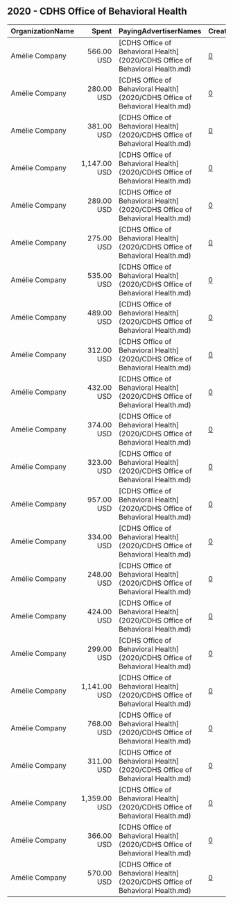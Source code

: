 ## 2020 - CDHS Office of Behavioral Health 
|OrganizationName|Spent|PayingAdvertiserNames|CreativeUrls|Impressions|Genders|AgeBrackets|CountryCodes|BillingAddresses|CandidateBallotInformation|
|:---|---:|:---|:---|---:|:---|:---|:---|:---|:---|
|Amélie Company|566.00 USD|[CDHS Office of Behavioral Health](2020/CDHS Office of Behavioral Health.md)|[0](https://www.snap.com/political-ads/asset/ee6d1342b1fc611befb1574d7d3a50402fe9f8122f3c7d13cc2c28fdec0bf440?mediaType=mp4)|98,172||18+|united states|"1575 Sherman St,Denver,80203,US"||
|Amélie Company|280.00 USD|[CDHS Office of Behavioral Health](2020/CDHS Office of Behavioral Health.md)|[0](https://www.snap.com/political-ads/asset/693be35b086b0bc856c7f4c830e1f5d8854afdee9af91c9184473d544e4231e1?mediaType=mp4)|68,421||18+|united states|"1575 Sherman St,Denver,80203,US"||
|Amélie Company|381.00 USD|[CDHS Office of Behavioral Health](2020/CDHS Office of Behavioral Health.md)|[0](https://www.snap.com/political-ads/asset/df37db33236f7e5bbd574aa43656d9252aba4107c0c0151e96b18d6fe8585d08?mediaType=mp4)|110,813||18+|united states|"1575 Sherman St,Denver,80203,US"||
|Amélie Company|1,147.00 USD|[CDHS Office of Behavioral Health](2020/CDHS Office of Behavioral Health.md)|[0](https://www.snap.com/political-ads/asset/0be79dc3d7b71b26d7804d89fcfb420d4700e3ba9e0d0525061970eb322c01a9?mediaType=mp4)|163,264||18+|united states|"1575 Sherman St,Denver,80203,US"||
|Amélie Company|289.00 USD|[CDHS Office of Behavioral Health](2020/CDHS Office of Behavioral Health.md)|[0](https://www.snap.com/political-ads/asset/0dfb669fce9fa5c78598e0f58413f6114c55f3927fe071385de5cf6cc1cf4f75?mediaType=mp4)|69,418||18+|united states|"1575 Sherman St,Denver,80203,US"||
|Amélie Company|275.00 USD|[CDHS Office of Behavioral Health](2020/CDHS Office of Behavioral Health.md)|[0](https://www.snap.com/political-ads/asset/e6cf9a8bed2894fd5eda6769d44cb5258d6335ff302d2c3cbed7eb4b4f0fbeb2?mediaType=mp4)|68,220||18+|united states|"1575 Sherman St,Denver,80203,US"||
|Amélie Company|535.00 USD|[CDHS Office of Behavioral Health](2020/CDHS Office of Behavioral Health.md)|[0](https://www.snap.com/political-ads/asset/62b40184e8734510a55bd7e894831e4968acd7a139ed311f8e57284d2be1cd79?mediaType=mp4)|106,793||18+|united states|"1575 Sherman St,Denver,80203,US"||
|Amélie Company|489.00 USD|[CDHS Office of Behavioral Health](2020/CDHS Office of Behavioral Health.md)|[0](https://www.snap.com/political-ads/asset/29d1c6285a81d6f6596e3a9deb3e3e45d88bab4085c67c30b34ef58744f609fa?mediaType=mp4)|130,669||18+|united states|"1575 Sherman St,Denver,80203,US"||
|Amélie Company|312.00 USD|[CDHS Office of Behavioral Health](2020/CDHS Office of Behavioral Health.md)|[0](https://www.snap.com/political-ads/asset/a4d393c65402b264abf0a3b26b5ed5f3d807688415477df9c0c42cfd0418fc4c?mediaType=mp4)|84,046||18+|united states|"1575 Sherman St,Denver,80203,US"||
|Amélie Company|432.00 USD|[CDHS Office of Behavioral Health](2020/CDHS Office of Behavioral Health.md)|[0](https://www.snap.com/political-ads/asset/5dea4612d5c2743b29203be2befb84c45a88206d67ca6774f80b6b41c5f77725?mediaType=mp4)|86,123||18+|united states|"1575 Sherman St,Denver,80203,US"||
|Amélie Company|374.00 USD|[CDHS Office of Behavioral Health](2020/CDHS Office of Behavioral Health.md)|[0](https://www.snap.com/political-ads/asset/d56d66fb9cadc7eb0a98949e0ea90d680a2a91e473c6bce34e3558d611757214?mediaType=mp4)|106,772||18+|united states|"1575 Sherman St,Denver,80203,US"||
|Amélie Company|323.00 USD|[CDHS Office of Behavioral Health](2020/CDHS Office of Behavioral Health.md)|[0](https://www.snap.com/political-ads/asset/43f5ab46e24cde5cef5aafc24ca9d4f9d272eaea2d1b1d2cbfb2b85e6d3d4504?mediaType=mp4)|88,511||18+|united states|"1575 Sherman St,Denver,80203,US"||
|Amélie Company|957.00 USD|[CDHS Office of Behavioral Health](2020/CDHS Office of Behavioral Health.md)|[0](https://www.snap.com/political-ads/asset/b5a8572634100b653a88208ceb081e6458c5f6ba16b1822f75ee57b1f2934f58?mediaType=mp4)|174,854||18+|united states|"1575 Sherman St,Denver,80203,US"||
|Amélie Company|334.00 USD|[CDHS Office of Behavioral Health](2020/CDHS Office of Behavioral Health.md)|[0](https://www.snap.com/political-ads/asset/9c75b3b8250c951f259f4cba8737aa97ecf8e00596973230075f367f92385218?mediaType=mp4)|54,156||18+|united states|"1575 Sherman St,Denver,80203,US"||
|Amélie Company|248.00 USD|[CDHS Office of Behavioral Health](2020/CDHS Office of Behavioral Health.md)|[0](https://www.snap.com/political-ads/asset/b8bd19c0a3a0c9069f14f529fd8fc4219183806cd35d8f8b41aa8a249af5900f?mediaType=mp4)|64,687||18+|united states|"1575 Sherman St,Denver,80203,US"||
|Amélie Company|424.00 USD|[CDHS Office of Behavioral Health](2020/CDHS Office of Behavioral Health.md)|[0](https://www.snap.com/political-ads/asset/0625b70401e8a934de71904188d5c1df71f4f0daf9a26c5c8f360355e6e47c0b?mediaType=mp4)|81,369||18+|united states|"1575 Sherman St,Denver,80203,US"||
|Amélie Company|299.00 USD|[CDHS Office of Behavioral Health](2020/CDHS Office of Behavioral Health.md)|[0](https://www.snap.com/political-ads/asset/0d0f2bf3fc08de47ab38e9fd822045a46963def2d94f00377a68682ea43d1f2f?mediaType=mp4)|74,287||18+|united states|"1575 Sherman St,Denver,80203,US"||
|Amélie Company|1,141.00 USD|[CDHS Office of Behavioral Health](2020/CDHS Office of Behavioral Health.md)|[0](https://www.snap.com/political-ads/asset/7599940ec08acb8005beca1e4d6c3f3a59161ad5399730245947f897b9526a42?mediaType=mp4)|279,416||18+|united states|"1575 Sherman St,Denver,80203,US"||
|Amélie Company|768.00 USD|[CDHS Office of Behavioral Health](2020/CDHS Office of Behavioral Health.md)|[0](https://www.snap.com/political-ads/asset/c0ed4e15b23df298204e9f7663e23b022be220953d3a017ba9cbc0abb55e0c3e?mediaType=mp4)|215,092||18+|united states|"1575 Sherman St,Denver,80203,US"||
|Amélie Company|311.00 USD|[CDHS Office of Behavioral Health](2020/CDHS Office of Behavioral Health.md)|[0](https://www.snap.com/political-ads/asset/dfb9cbbed04e723bced477f1e7cbbad751f9f96c07bfddb609d4e2d26714a0c9?mediaType=mp4)|79,315||18+|united states|"1575 Sherman St,Denver,80203,US"||
|Amélie Company|1,359.00 USD|[CDHS Office of Behavioral Health](2020/CDHS Office of Behavioral Health.md)|[0](https://www.snap.com/political-ads/asset/e11fda7c9b12e673c4d6b14ca567d964f8272afee01f3f805ce195589c9d5144?mediaType=mp4)|237,136||18+|united states|"1575 Sherman St,Denver,80203,US"||
|Amélie Company|366.00 USD|[CDHS Office of Behavioral Health](2020/CDHS Office of Behavioral Health.md)|[0](https://www.snap.com/political-ads/asset/d4ac9330c8cd0e3ce2a2c041d021afe219edaf0d9b014a9516af06e1db815965?mediaType=mp4)|82,235||18+|united states|"1575 Sherman St,Denver,80203,US"||
|Amélie Company|570.00 USD|[CDHS Office of Behavioral Health](2020/CDHS Office of Behavioral Health.md)|[0](https://www.snap.com/political-ads/asset/32b93f61e9bb69b4f070cd742b48d297b1f7199058595449678766a116e305a6?mediaType=mp4)|128,664||18+|united states|"1575 Sherman St,Denver,80203,US"||
